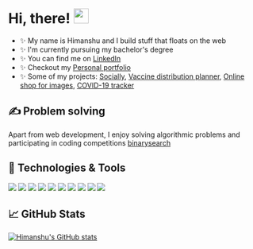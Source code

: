 # Hi, there! <img src="https://raw.githubusercontent.com/MartinHeinz/MartinHeinz/master/wave.gif" width="30px">

- &#x2728; My name is Himanshu and I build stuff that floats on the web
- &#x2728; I'm currently pursuing my bachelor's degree
- &#x2728; You can find me on [LinkedIn](https://linkedin.com/in/hkumar0132/)
- &#x2728; Checkout my [Personal portfolio](https://hkumar0132.netlify.app)
- &#x2728; Some of my projects: [Socially](https://sosially.netlify.app/), [Vaccine distribution planner](http://14.97.25.74:9001/), [Online shop for images](https://drive.google.com/file/d/16ZElYGEzeTj9Sc8DSZ-huk1ahz8o2xVX/view?usp=sharing), [COVID-19 tracker](https://covid.codestoresolutions.com/)

## &#x270d; Problem solving

Apart from web development, I enjoy solving algorithmic problems and participating in coding competitions [binarysearch](https://binarysearch.io/@/hkumar0132/)

## 🔧 Technologies & Tools
![](https://img.shields.io/badge/Code-HTML5-informational?style=flat&logo=python&logoColor=white&color=2bbc8a)
![](https://img.shields.io/badge/Code-CSS3-informational?style=flat&logo=python&logoColor=white&color=2bbc8a)
![](https://img.shields.io/badge/Code-JavaScript-informational?style=flat&logo=javascript&logoColor=white&color=2bbc8a)
![](https://img.shields.io/badge/Frontend-Reactjs-informational?style=flat&logo=go&logoColor=white&color=2bbc8a)
![](https://img.shields.io/badge/Backend-Nodejs-informational?style=flat&logo=cmake&logoColor=white&color=2bbc8a)
![](https://img.shields.io/badge/Database-MongoDB-informational?style=flat&logo=vue.js&logoColor=white&color=2bbc8a)
![](https://img.shields.io/badge/Database-Firebase-informational?style=flat&logo=vue.js&logoColor=white&color=2bbc8a)
![](https://img.shields.io/badge/Editor-VS_CODE-informational?style=flat&logo=intellij-idea&logoColor=white&color=2bbc8a)
![](https://img.shields.io/badge/Tools-Netlify-informational?style=flat&logo=postgresql&logoColor=white&color=2bbc8a)
![](https://img.shields.io/badge/Tools-Heroku-informational?style=flat&logo=postgresql&logoColor=white&color=2bbc8a)

## &#x1f4c8; GitHub Stats

<!-- Resources -->
<!-- Icons: https://simpleicons.org/ -->
<!-- GitHub Stats: https://github.com/anuraghazra/github-readme-stats -->
<!-- Emojis: https://emojipedia.org/emoji/ -->
<!-- HTML Emojis: https://www.fileformat.info/index.htm -->
<!-- Shields: https://shields.io/ -->
<!-- Awesome GitHub Profile README: https://github.com/abhisheknaiidu/awesome-github-profile-readme -->

[![Himanshu's GitHub stats](https://github-readme-stats.vercel.app/api?username=hkumar0132&hide=issues,contribs&show_icons=true&theme=radical)](https://github.com/hkumar0132/github-readme-stats)
